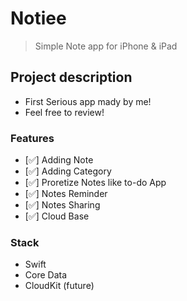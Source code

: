 # Notiee

> Simple Note app for iPhone & iPad

## Project description
- First Serious app mady by me!
- Feel free to review!

### Features

- [:white_check_mark:] Adding Note 
- [:white_check_mark:] Adding Category 
- [:white_check_mark:] Proretize Notes like to-do App 
- [:white_check_mark:] Notes Reminder
- [:white_check_mark:] Notes Sharing
- [:white_check_mark:] Cloud Base


### Stack

- Swift
- Core Data
- CloudKit (future)
